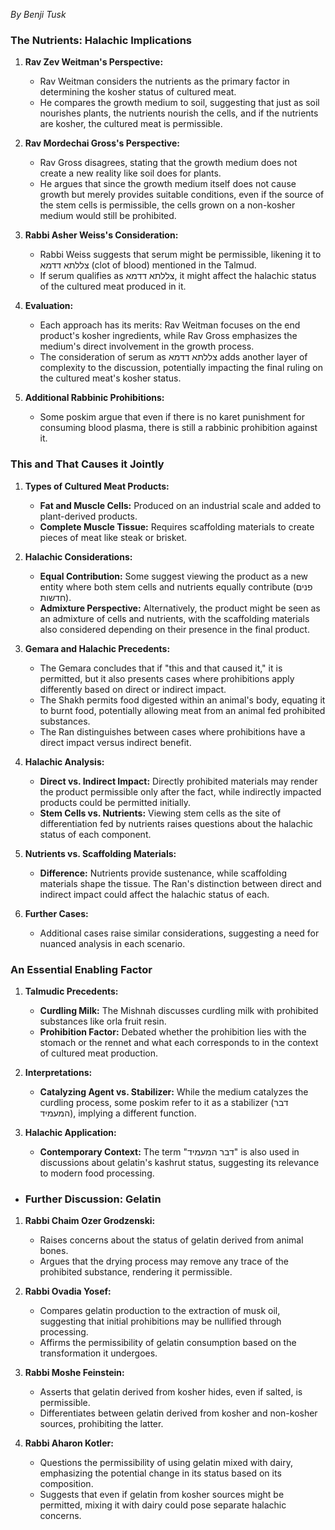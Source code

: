 *By Benji Tusk*
### The Nutrients: Halachic Implications

1. **Rav Zev Weitman's Perspective:**
   - Rav Weitman considers the nutrients as the primary factor in determining the kosher status of cultured meat.
   - He compares the growth medium to soil, suggesting that just as soil nourishes plants, the nutrients nourish the cells, and if the nutrients are kosher, the cultured meat is permissible.

2. **Rav Mordechai Gross's Perspective:**
   - Rav Gross disagrees, stating that the growth medium does not create a new reality like soil does for plants.
   - He argues that since the growth medium itself does not cause growth but merely provides suitable conditions, even if the source of the stem cells is permissible, the cells grown on a non-kosher medium would still be prohibited.

3. **Rabbi Asher Weiss's Consideration:**
   - Rabbi Weiss suggests that serum might be permissible, likening it to צללתא דדמא (clot of blood) mentioned in the Talmud.
   - If serum qualifies as צללתא דדמא, it might affect the halachic status of the cultured meat produced in it.

4. **Evaluation:**
   - Each approach has its merits: Rav Weitman focuses on the end product's kosher ingredients, while Rav Gross emphasizes the medium's direct involvement in the growth process.
   - The consideration of serum as צללתא דדמא adds another layer of complexity to the discussion, potentially impacting the final ruling on the cultured meat's kosher status.

5. **Additional Rabbinic Prohibitions:**
   - Some poskim argue that even if there is no karet punishment for consuming blood plasma, there is still a rabbinic prohibition against it.
### This and That Causes it Jointly

1. **Types of Cultured Meat Products:**
   - **Fat and Muscle Cells:** Produced on an industrial scale and added to plant-derived products.
   - **Complete Muscle Tissue:** Requires scaffolding materials to create pieces of meat like steak or brisket.

2. **Halachic Considerations:**
   - **Equal Contribution:** Some suggest viewing the product as a new entity where both stem cells and nutrients equally contribute (פנים חדשות).
   - **Admixture Perspective:** Alternatively, the product might be seen as an admixture of cells and nutrients, with the scaffolding materials also considered depending on their presence in the final product.

3. **Gemara and Halachic Precedents:**
   - The Gemara concludes that if "this and that caused it," it is permitted, but it also presents cases where prohibitions apply differently based on direct or indirect impact.
   - The Shakh permits food digested within an animal's body, equating it to burnt food, potentially allowing meat from an animal fed prohibited substances.
   - The Ran distinguishes between cases where prohibitions have a direct impact versus indirect benefit.

4. **Halachic Analysis:**
   - **Direct vs. Indirect Impact:** Directly prohibited materials may render the product permissible only after the fact, while indirectly impacted products could be permitted initially.
   - **Stem Cells vs. Nutrients:** Viewing stem cells as the site of differentiation fed by nutrients raises questions about the halachic status of each component.

5. **Nutrients vs. Scaffolding Materials:**
   - **Difference:** Nutrients provide sustenance, while scaffolding materials shape the tissue. The Ran's distinction between direct and indirect impact could affect the halachic status of each.

6. **Further Cases:**
   - Additional cases raise similar considerations, suggesting a need for nuanced analysis in each scenario.

### An Essential Enabling Factor

1. **Talmudic Precedents:**
   - **Curdling Milk:** The Mishnah discusses curdling milk with prohibited substances like orla fruit resin.
   - **Prohibition Factor:** Debated whether the prohibition lies with the stomach or the rennet and what each corresponds to in the context of cultured meat production.

2. **Interpretations:**
   - **Catalyzing Agent vs. Stabilizer:** While the medium catalyzes the curdling process, some poskim refer to it as a stabilizer (דבר המעמיד), implying a different function.

3. **Halachic Application:**
   - **Contemporary Context:** The term "דבר המעמיד" is also used in discussions about gelatin's kashrut status, suggesting its relevance to modern food processing.
- ### Further Discussion: Gelatin

1. **Rabbi Chaim Ozer Grodzenski:**
   - Raises concerns about the status of gelatin derived from animal bones.
   - Argues that the drying process may remove any trace of the prohibited substance, rendering it permissible.

2. **Rabbi Ovadia Yosef:**
   - Compares gelatin production to the extraction of musk oil, suggesting that initial prohibitions may be nullified through processing.
   - Affirms the permissibility of gelatin consumption based on the transformation it undergoes.

3. **Rabbi Moshe Feinstein:**
   - Asserts that gelatin derived from kosher hides, even if salted, is permissible.
   - Differentiates between gelatin derived from kosher and non-kosher sources, prohibiting the latter.

4. **Rabbi Aharon Kotler:**
   - Questions the permissibility of using gelatin mixed with dairy, emphasizing the potential change in its status based on its composition.
   - Suggests that even if gelatin from kosher sources might be permitted, mixing it with dairy could pose separate halachic concerns.
